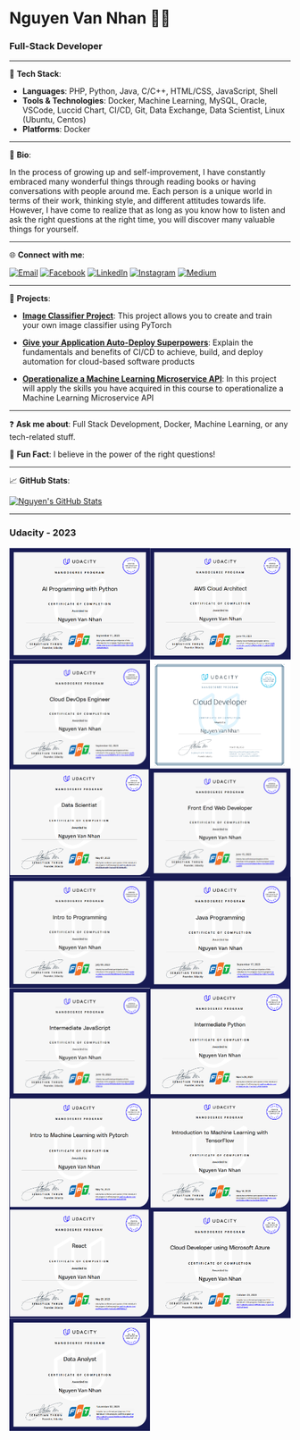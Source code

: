 # Nguyen Van Nhan 👨‍💻

### Full-Stack Developer

---

🔭 **Tech Stack**: 

- **Languages**: PHP, Python, Java, C/C++, HTML/CSS, JavaScript, Shell
- **Tools & Technologies**: Docker, Machine Learning, MySQL, Oracle, VSCode, Luccid Chart, CI/CD, Git, Data Exchange, Data Scientist, Linux (Ubuntu, Centos)
- **Platforms**: Docker

---

📖 **Bio**:

In the process of growing up and self-improvement, I have constantly embraced many wonderful things through reading books or having conversations with people around me. Each person is a unique world in terms of their work, thinking style, and different attitudes towards life. However, I have come to realize that as long as you know how to listen and ask the right questions at the right time, you will discover many valuable things for yourself.

---

🌐 **Connect with me**:

[![Email](https://img.shields.io/badge/Email-nvnhan.dev%40gmail.com-blue)](mailto:nvnhan.dev@gmail.com)
[![Facebook](https://img.shields.io/badge/Facebook-%40nvnhan.dev-blue?logo=facebook)](https://www.facebook.com/nvnhan.dev)
[![LinkedIn](https://img.shields.io/badge/LinkedIn-%40nhan--nguyen--446288268-blue?logo=linkedin)](https://www.linkedin.com/in/nhan-nguyen-446288268/)
[![Instagram](https://img.shields.io/badge/Instagram-%40nhannv00-blue?logo=instagram)](https://www.instagram.com/nhannv00/)
[![Medium](https://img.shields.io/badge/Medium-%40nvnhan.dev-blue?logo=medium)](https://medium.com/@nvnhan.dev)

---

🌟 **Projects**:

- **[Image Classifier Project](https://github.com/nvnhann/AI-Create-Your-Own-Image-Classifier)**: This project allows you to create and train your own image classifier using PyTorch

- **[Give your Application Auto-Deploy Superpowers](https://github.com/nvnhann/Deploy-a-high-availability-web-app-using-CloudFormation)**: Explain the fundamentals and benefits of CI/CD to achieve, build, and deploy automation for cloud-based software products
  
- **[Operationalize a Machine Learning Microservice API](https://github.com/nvnhann/Operationalize-a-Machine-Learning-Microservice-API)**: In this project will apply the skills you have acquired in this course to operationalize a Machine Learning Microservice API

---

❓ **Ask me about**: Full Stack Development, Docker, Machine Learning, or any tech-related stuff.

💬 **Fun Fact**: I believe in the power of the right questions!

---

📈 **GitHub Stats**:

[![Nguyen's GitHub Stats](https://github-readme-stats.vercel.app/api?username=nvnhann)](https://github.com/nvnhann)

---

### Udacity - 2023

<div style="display: flex">
    <img src="images/ai.png" alt="Image 1" style="display: inline-block; width: 50%"/>
    <img src="images/aws_cloud_architect.png" alt="Image 2" style="display: inline-block; width: 50%"/>
</div>

<div style="display: flex">
    <img src="images/aws_cloud_devoops.png" alt="Image 1" style="display: inline-block; width: 50%"/>
    <img src="images/cloud.png" alt="Image 2" style="display: inline-block; width: 50%"/>
</div>

<div style="display: flex">
    <img src="images/ds.png" alt="Image 1" style="display: inline-block; width: 50%"/>
    <img src="images/fe.png" alt="Image 2" style="display: inline-block; width: 50%"/>
</div>

<div style="display: flex">
    <img src="images/intro.png" alt="Image 1" style="display: inline-block; width: 50%"/>
    <img src="images/java.png" alt="Image 2" style="display: inline-block; width: 50%"/>
</div>

<div style="display: flex">
    <img src="images/javascript.png" alt="Image 1" style="display: inline-block; width: 50%"/>
    <img src="images/python.png" alt="Image 2" style="display: inline-block; width: 50%"/>
</div>

<div style="display: flex">
    <img src="images/pytorch.png" alt="Image 1" style="display: inline-block; width: 50%"/>
    <img src="images/tf.png" alt="Image 2" style="display: inline-block; width: 50%"/>
</div>

<div style="display: flex">
    <img src="images/react.png" alt="Image 1" style="display: inline-block; width: 50%"/>
    <img src="images/AZ.png" alt="Image 2" style="display: inline-block; width: 50%"/>
</div>

<div style="display: flex">
    <img src="images/DA.png" alt="Image 1" style="display: inline-block; width: 50%"/>
</div>

